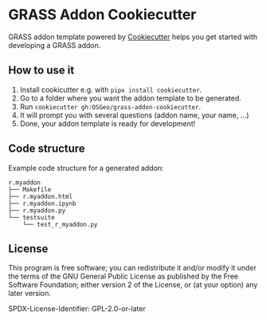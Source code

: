 # GRASS Addon Cookiecutter
GRASS addon template powered by
[Cookiecutter](https://github.com/cookiecutter/cookiecutter)
helps you get started with developing a GRASS addon.

## How to use it
1. Install cookicutter e.g. with `pipx install cookiecutter`.
2. Go to a folder where you want the addon template to be generated.
3. Run `cookiecutter gh:OSGeo/grass-addon-cookiecutter`.
4. It will prompt you with several questions (addon name, your name, ...)
5. Done, your addon template is ready for development!

## Code structure
Example code structure for a generated addon:
```
r.myaddon
├── Makefile
├── r.myaddon.html
├── r.myaddon.ipynb
├── r.myaddon.py
└── testsuite
    └── test_r_myaddon.py

```

## License
This program is free software; you can redistribute it and/or modify it
under the terms of the GNU General Public License as published by the
Free Software Foundation; either version 2 of the License, or (at your
option) any later version.

SPDX-License-Identifier: GPL-2.0-or-later


